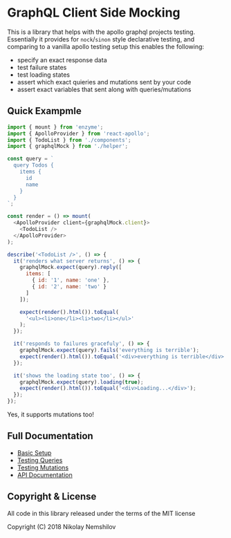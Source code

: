 # GraphQL Client Side Mocking

This is a library that helps with the apollo graphql projects testing.
Essentially it provides for `nock`/`sinon` style declarative testing,
and comparing to a vanilla apollo testing setup this enables the following:

* specify an exact response data
* test failure states
* test loading states
* assert which exact quieries and mutations sent by your code
* assert exact variables that sent along with queries/mutations

## Quick Exampmle

```js
import { mount } from 'enzyme';
import { ApolloProvider } from 'react-apollo';
import { TodoList } from './components';
import { graphqlMock } from './helper';

const query = `
  query Todos {
    items {
      id
      name
    }
  }
`;

const render = () => mount(
  <ApolloProvider client={graphqlMock.client}>
    <TodoList />
  </ApolloProvider>
);

describe('<TodoList />', () => {
  it('renders what server returns', () => {
    graphqlMock.expect(query).reply([
      items: [
        { id: '1', name: 'one' },
        { id: '2', name: 'two' }
      ]
    ]);

    expect(render().html()).toEqual(
      '<ul><li>one</li><li>two</li></ul>'
    );
  });

  it('responds to failures gracefuly', () => {
    graphqlMock.expect(query).fails('everything is terrible');
    expect(render().html()).toEqual('<div>everything is terrible</div>');
  });

  it('shows the loading state too', () => {
    graphqlMock.expect(query).loading(true);
    expect(render().html()).toEqual('<div>Loading...</div>');
  });
});
```

Yes, it supports mutations too!

## Full Documentation

* [Basic Setup](./docs/setup.md)
* [Testing Queries](./docs/queries.md)
* [Testing Mutations](./docs/mutations.md)
* [API Documentation](./docs/api.md)


## Copyright & License

All code in this library released under the terms of the MIT license

Copyright (C) 2018 Nikolay Nemshilov
